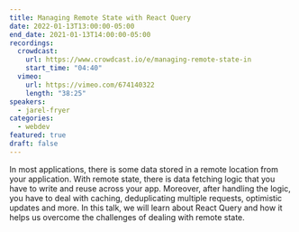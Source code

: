 ```yaml
---
title: Managing Remote State with React Query
date: 2022-01-13T13:00:00-05:00
end_date: 2021-01-13T14:00:00-05:00
recordings:
  crowdcast:
    url: https://www.crowdcast.io/e/managing-remote-state-in
    start_time: "04:40"
  vimeo:
    url: https://vimeo.com/674140322
    length: "38:25"
speakers:
  - jarel-fryer
categories:
  - webdev
featured: true
draft: false
---
```


In most applications, there is some data stored in a remote location from your application. With remote state, there is data fetching logic that you have to write and reuse across your app. Moreover, after handling the logic, you have to deal with caching, deduplicating multiple requests, optimistic updates and more. In this talk, we will learn about React Query and how it helps us overcome the challenges of dealing with remote state.
